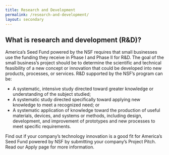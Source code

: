 ```yaml
---
title: Research and Development
permalink: /research-and-development/
layout: secondary
---
```

<section class="usa-section">
<div class="usa-content utility-content usa-grid">
<div class="usa-width-one-whole">

<h1>What is research and development (R&D)?</h1>

<p markdown="1">
America’s Seed Fund powered by the NSF requires that small businesses use the funding they receive in Phase I and Phase II for R&D. 
The goal of the small business’s project should be to determine the scientific and technical feasibility of a new concept or innovation that could be developed into new products, processes, or services. 
R&D supported by the NSF’s program can be:

* A systematic, intensive study directed toward greater knowledge or understanding of the subject studied; 
* A systematic study directed specifically toward applying new knowledge to meet a recognized need; or 
* A systematic application of knowledge toward the production of useful materials, devices, and systems or methods, including design, development, and improvement of prototypes and new processes to meet specific requirements.

Find out if your company’s technology innovation is a good fit for America’s Seed Fund powered by NSF by submitting your company’s Project Pitch. Read our Apply page for more information.
</p>

</div>
</div>
</section>
